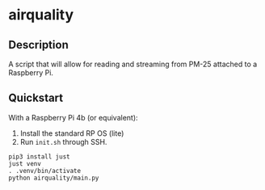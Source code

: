 # airquality

## Description

A script that will allow for reading and streaming from PM-25 attached to a Raspberry Pi.

## Quickstart

With a Raspberry Pi 4b (or equivalent):

1. Install the standard RP OS (lite)
2. Run `init.sh` through SSH.

```shell
pip3 install just
just venv
. .venv/bin/activate
python airquality/main.py
```
